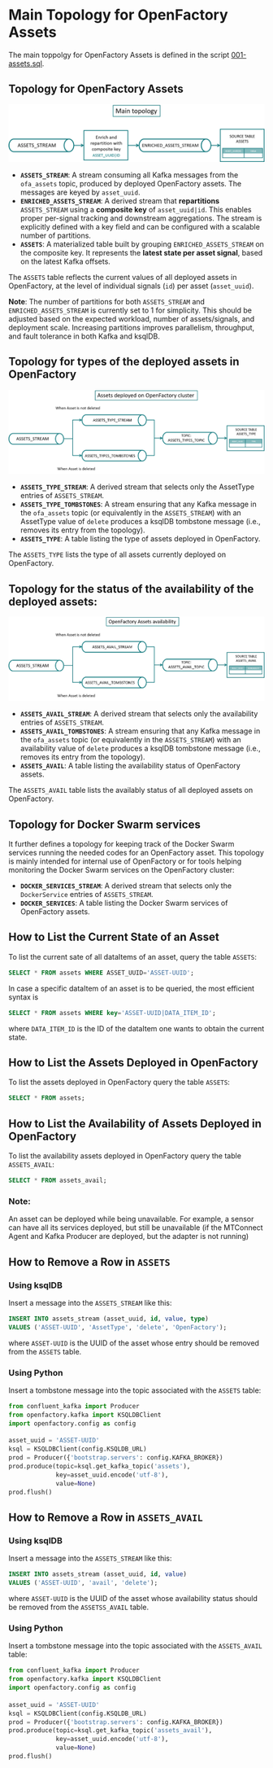 # Main Topology for OpenFactory Assets

The main toppolgy for OpenFactory Assets is defined in the script [001-assets.sql](001-assets.sql).

## Topology for OpenFactory Assets
![Main stream processing topology for deployed assets](main_topology.png)
* **`ASSETS_STREAM`**: A stream consuming all Kafka messages from the `ofa_assets` topic, produced by deployed OpenFactory assets. The messages are keyed by `asset_uuid`.
* **`ENRICHED_ASSETS_STREAM`**: A derived stream that **repartitions** `ASSETS_STREAM` using a **composite key** of `asset_uuid|id`. This enables proper per-signal tracking and downstream aggregations. The stream is explicitly defined with a key field and can be configured with a scalable number of partitions.
* **`ASSETS`**: A materialized table built by grouping `ENRICHED_ASSETS_STREAM` on the composite key. It represents the **latest state per asset signal**, based on the latest Kafka offsets.

The `ASSETS` table reflects the current values of all deployed assets in OpenFactory, at the level of individual signals (`id`) per asset (`asset_uuid`).

**Note**:
The number of partitions for both `ASSETS_STREAM` and `ENRICHED_ASSETS_STREAM` is currently set to 1 for simplicity.
This should be adjusted based on the expected workload, number of assets/signals, and deployment scale.
Increasing partitions improves parallelism, throughput, and fault tolerance in both Kafka and ksqlDB.

## Topology for types of the deployed assets in OpenFactory

![Stream processing topology for assets types](assets_type_topology.png)
- **`ASSETS_TYPE_STREAM`**: A derived stream that selects only the AssetType entries of `ASSETS_STREAM`.
- **`ASSETS_TYPE_TOMBSTONES`**: A stream ensuring that any Kafka message in the `ofa_assets` topic (or equivalently in the `ASSETS_STREAM`) with an AssetType value of `delete` produces a ksqlDB tombstone message (i.e., removes its entry from the topology).
- **`ASSETS_TYPE`**: A table listing the type of assets deployed in OpenFactory.

The `ASSETS_TYPE` lists the type of all assets currently deployed on OpenFactory.

## Topology for the status of the availability of the deployed assets:

![Stream processing topology for device availability status](assets_avail_stream_topology.png)

- **`ASSETS_AVAIL_STREAM`**: A derived stream that selects only the availability entries of `ASSETS_STREAM`.
- **`ASSETS_AVAIL_TOMBSTONES`**: A stream ensuring that any Kafka message in the `ofa_assets` topic (or equivalently in the `ASSETS_STREAM`) with an availability value of `delete` produces a ksqlDB tombstone message (i.e., removes its entry from the topology).
- **`ASSETS_AVAIL`**: A table listing the availability status of OpenFactory assets.

The `ASSETS_AVAIL` table lists the availably status of all deployed assets on OpenFactory.

## Topology for Docker Swarm services
It further defines a topology for keeping track of the Docker Swarm services running the needed codes for an OpenFactory asset. This topology is mainly intended for internal use of OpenFactory or for tools helping monitoring the Docker Swarm services on the OpenFactory cluster:
- **`DOCKER_SERVICES_STREAM`**: A derived stream that selects only the `DockerService` entries of `ASSETS_STREAM`.
- **`DOCKER_SERVICES`**: A table listing the Docker Swarm services of OpenFactory assets.

## How to List the Current State of an Asset

To list the current sate of all dataItems of an asset, query the table `ASSETS`:
```sql
SELECT * FROM assets WHERE ASSET_UUID='ASSET-UUID';
```

In case a specific dataItem of an asset is to be queried, the most efficient syntax is
```sql
SELECT * FROM assets WHERE key='ASSET-UUID|DATA_ITEM_ID';
```
where `DATA_ITEM_ID` is the ID of the dataItem one wants to obtain the current state.

## How to List the Assets Deployed in OpenFactory
To list the assets deployed in OpenFactory query the table `ASSETS`:
```sql
SELECT * FROM assets;
```

## How to List the Availability of Assets Deployed in OpenFactory
To list the availability assets deployed in OpenFactory query the table `ASSETS_AVAIL`:
```sql
SELECT * FROM assets_avail;
```

### Note:
An asset can be deployed while being unavailable. For example, a sensor can have all its services deployed,
but still be unavailable (if the MTConnect Agent and Kafka Producer are deployed, but the adapter is not running)

## How to Remove a Row in `ASSETS`  

### Using ksqlDB  

Insert a message into the `ASSETS_STREAM` like this:  

```sql
INSERT INTO assets_stream (asset_uuid, id, value, type)
VALUES ('ASSET-UUID', 'AssetType', 'delete', 'OpenFactory');
```
where `ASSET-UUID` is the UUID of the asset whose entry should be removed from the `ASSETS` table.  

### Using Python  

Insert a tombstone message into the topic associated with the `ASSETS` table:  

```python
from confluent_kafka import Producer
from openfactory.kafka import KSQLDBClient
import openfactory.config as config

asset_uuid = 'ASSET-UUID'
ksql = KSQLDBClient(config.KSQLDB_URL)
prod = Producer({'bootstrap.servers': config.KAFKA_BROKER})
prod.produce(topic=ksql.get_kafka_topic('assets'),
             key=asset_uuid.encode('utf-8'),
             value=None)
prod.flush()
```

## How to Remove a Row in `ASSETS_AVAIL`  

### Using ksqlDB  

Insert a message into the `ASSETS_STREAM` like this:  

```sql
INSERT INTO assets_stream (asset_uuid, id, value)
VALUES ('ASSET-UUID', 'avail', 'delete');
```

where `ASSET-UUID` is the UUID of the asset whose availability status should be removed from the `ASSETSS_AVAIL` table.  

### Using Python  

Insert a tombstone message into the topic associated with the `ASSETS_AVAIL` table:  

```python
from confluent_kafka import Producer
from openfactory.kafka import KSQLDBClient
import openfactory.config as config

asset_uuid = 'ASSET-UUID'
ksql = KSQLDBClient(config.KSQLDB_URL)
prod = Producer({'bootstrap.servers': config.KAFKA_BROKER})
prod.produce(topic=ksql.get_kafka_topic('assets_avail'),
             key=asset_uuid.encode('utf-8'),
             value=None)
prod.flush()
```  
